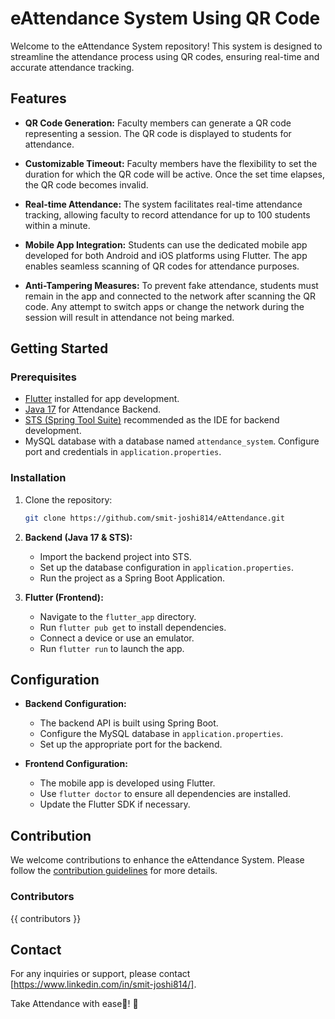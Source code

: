 # eAttendance System Using QR Code

Welcome to the eAttendance System repository! This system is designed to streamline the attendance process using QR codes, ensuring real-time and accurate attendance tracking.

## Features

- **QR Code Generation:** Faculty members can generate a QR code representing a session. The QR code is displayed to students for attendance.

- **Customizable Timeout:** Faculty members have the flexibility to set the duration for which the QR code will be active. Once the set time elapses, the QR code becomes invalid.

- **Real-time Attendance:** The system facilitates real-time attendance tracking, allowing faculty to record attendance for up to 100 students within a minute.

- **Mobile App Integration:** Students can use the dedicated mobile app developed for both Android and iOS platforms using Flutter. The app enables seamless scanning of QR codes for attendance purposes.

- **Anti-Tampering Measures:** To prevent fake attendance, students must remain in the app and connected to the network after scanning the QR code. Any attempt to switch apps or change the network during the session will result in attendance not being marked.

## Getting Started

### Prerequisites

- [Flutter](https://flutter.dev/) installed for app development.
- [Java 17](https://openjdk.java.net/projects/jdk/17/) for Attendance Backend.
- [STS (Spring Tool Suite)](https://spring.io/tools) recommended as the IDE for backend development.
- MySQL database with a database named `attendance_system`. Configure port and credentials in `application.properties`.

### Installation

1. Clone the repository:

   ```bash
   git clone https://github.com/smit-joshi814/eAttendance.git
   ```

2. **Backend (Java 17 & STS):**
   - Import the backend project into STS.
   - Set up the database configuration in `application.properties`.
   - Run the project as a Spring Boot Application.

3. **Flutter (Frontend):**
   - Navigate to the `flutter_app` directory.
   - Run `flutter pub get` to install dependencies.
   - Connect a device or use an emulator.
   - Run `flutter run` to launch the app.

## Configuration

- **Backend Configuration:**
  - The backend API is built using Spring Boot.
  - Configure the MySQL database in `application.properties`.
  - Set up the appropriate port for the backend.

- **Frontend Configuration:**
  - The mobile app is developed using Flutter.
  - Use `flutter doctor` to ensure all dependencies are installed.
  - Update the Flutter SDK if necessary.

## Contribution

We welcome contributions to enhance the eAttendance System. Please follow the [contribution guidelines](CONTRIBUTING.md) for more details.

### Contributors

{{ contributors }}


## Contact

For any inquiries or support, please contact [https://www.linkedin.com/in/smit-joshi814/].

Take Attendance with ease🎉! 🚀
